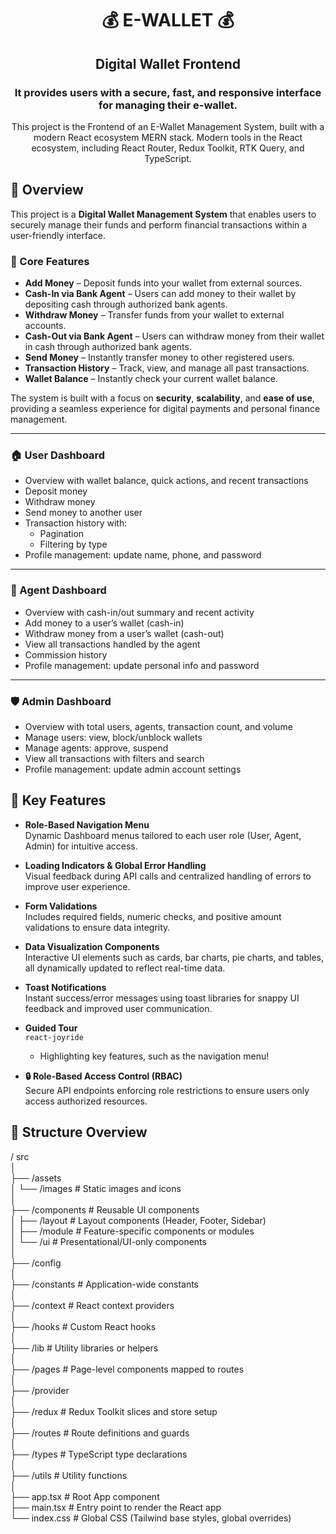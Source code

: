 <h1 align="center">💰 E-WALLET 💰</h1>
<h2 align="center">Digital Wallet Frontend </h2>
<h3 align="center">It provides users with a secure, fast, and responsive interface for managing their e-wallet. </h3>
<p align="center"> This project is the Frontend of an E-Wallet Management System, built with a modern React ecosystem MERN stack. Modern tools in the React ecosystem, including React Router, Redux Toolkit, RTK Query, and TypeScript.</p>

## 📖 Overview

This project is a **Digital Wallet Management System** that enables users to securely manage their funds and perform financial transactions within a user-friendly interface.

### 🔑 Core Features

- **Add Money** – Deposit funds into your wallet from external sources.
- **Cash-In via Bank Agent** – Users can add money to their wallet by depositing cash through authorized bank agents.
- **Withdraw Money** – Transfer funds from your wallet to external accounts.
- **Cash-Out via Bank Agent** – Users can withdraw money from their wallet in cash through authorized bank agents.
- **Send Money** – Instantly transfer money to other registered users.
- **Transaction History** – Track, view, and manage all past transactions.
- **Wallet Balance** – Instantly check your current wallet balance.

The system is built with a focus on **security**, **scalability**, and **ease of use**, providing a seamless experience for digital payments and personal finance management.

---

### 🏠 User Dashboard

- Overview with wallet balance, quick actions, and recent transactions
- Deposit money
- Withdraw money
- Send money to another user
- Transaction history with:
  - Pagination
  - Filtering by type
- Profile management: update name, phone, and password

---

### 🏢 Agent Dashboard

- Overview with cash-in/out summary and recent activity
- Add money to a user’s wallet (cash-in)
- Withdraw money from a user’s wallet (cash-out)
- View all transactions handled by the agent
- Commission history
- Profile management: update personal info and password

---

### 🛡️ Admin Dashboard

- Overview with total users, agents, transaction count, and volume
- Manage users: view, block/unblock wallets
- Manage agents: approve, suspend
- View all transactions with filters and search
- Profile management: update admin account settings

## 🔑 Key Features

- **Role-Based Navigation Menu**  
  Dynamic Dashboard menus tailored to each user role (User, Agent, Admin) for intuitive access.

- **Loading Indicators & Global Error Handling**  
  Visual feedback during API calls and centralized handling of errors to improve user experience.

- **Form Validations**  
  Includes required fields, numeric checks, and positive amount validations to ensure data integrity.

- **Data Visualization Components**  
  Interactive UI elements such as cards, bar charts, pie charts, and tables, all dynamically updated to reflect real-time data.

- **Toast Notifications**  
  Instant success/error messages using toast libraries for snappy UI feedback and improved user communication.

- **Guided Tour**  
   `react-joyride`

  - Highlighting key features, such as the navigation menu!

- **🔒 Role-Based Access Control (RBAC)**  
  Secure API endpoints enforcing role restrictions to ensure users only access authorized resources.

## 📂 Structure Overview

/ src  
│  
├── /assets  
│ └── /images # Static images and icons  
│  
├── /components # Reusable UI components  
│ ├── /layout # Layout components (Header, Footer, Sidebar)  
│ ├── /module # Feature-specific components or modules  
│ └── /ui # Presentational/UI-only components  
│  
├── /config  
│  
├── /constants # Application-wide constants  
│  
├── /context # React context providers  
│  
├── /hooks # Custom React hooks  
│  
├── /lib # Utility libraries or helpers  
│  
├── /pages # Page-level components mapped to routes  
│  
├── /provider  
│  
├── /redux # Redux Toolkit slices and store setup  
│  
├── /routes # Route definitions and guards  
│  
├── /types # TypeScript type declarations  
│  
├── /utils # Utility functions  
│  
├── app.tsx # Root App component  
├── main.tsx # Entry point to render the React app  
└── index.css # Global CSS (Tailwind base styles, global overrides)
